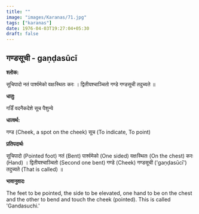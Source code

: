 ```yaml
---
title: ""
image: "images/Karanas/71.jpg"
tags: ["karanas"]
date: 1976-04-03T19:27:04+05:30
draft: false
---
```


## गण्डसूची - gaṇḍasūcī

**श्लोक:**

सूचिपादो नतं पार्श्वमेको वक्षःस्थितः करः । द्वितीयश्चाञ्चितो गण्डे गण्डसूची तदुच्यते ॥

**धातुः**

गडिँ वदनैकदेशे
सूच पैशुन्ये

**धात्वर्थ:**

गण्ड (Cheek, a spot on the cheek)
सूच (To indicate, To point)

**प्रतिपदार्थः**

सूचिपादो (Pointed foot) नतं (Bent) पार्श्वमेको (One sided) वक्षःस्थितः (On the chest) करः (Hand) । द्वितीयश्चाञ्चितो (Second one bent) गण्डे (Cheek) गण्डसूची ('gaṇḍasūcī') तदुच्यते (That is called) ॥

**भावानुवादः**

The feet to be pointed, the side to be elevated, one hand to be on the chest and the other to bend and touch the cheek (pointed). This is called 'Gandasuchi.'
